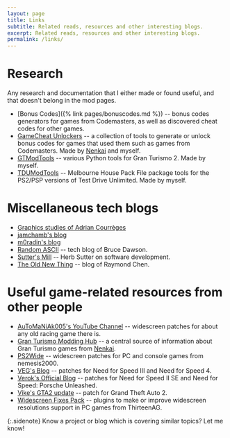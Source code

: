 ```yaml
---
layout: page
title: Links
subtitle: Related reads, resources and other interesting blogs.
excerpt: Related reads, resources and other interesting blogs.
permalink: /links/
---
```


# Research
Any research and documentation that I either made or found useful, and that doesn't belong in the mod pages.
* [Bonus Codes]({% link pages/bonuscodes.md %}) -- bonus codes generators for games from Codemasters, as well as discovered cheat codes for other games.
* [GameCheat Unlockers](https://github.com/Nenkai/GameCheat-Unlockers) -- a collection of tools to generate or unlock bonus codes for games that used them such as games from Codemasters.
  Made by [Nenkai](https://github.com/Nenkai) and myself.
* [GTModTools](https://github.com/CookiePLMonster/GTModTools) -- various Python tools for Gran Turismo 2. Made by myself.
* [TDUModTools](https://github.com/CookiePLMonster/TDUModTools) -- Melbourne House Pack File package tools for the PS2/PSP versions of Test Drive Unlimited. Made by myself.

# Miscellaneous tech blogs
* [Graphics studies of Adrian Courrèges](http://www.adriancourreges.com/blog/)
* [jamchamb's blog](https://jamchamb.github.io/)
* [m0radin's blog](http://morad.in/)
* [Random ASCII](https://randomascii.wordpress.com/) -- tech blog of Bruce Dawson.
* [Sutter's Mill](https://herbsutter.com/) -- Herb Sutter on software development.
* [The Old New Thing](https://devblogs.microsoft.com/oldnewthing/) -- blog of Raymond Chen.

# Useful game-related resources from other people
* [AuToMaNiAk005's YouTube Channel](https://www.youtube.com/user/AuToMaNiAk005) -- widescreen patches for about any old racing game there is.
* [Gran Turismo Modding Hub](https://nenkai.github.io/gt-modding-hub/) -- a central source of information about Gran Turismo games from [Nenkai](https://github.com/Nenkai).
* [PS2Wide](http://ps2wide.net/pc.html) -- widescreen patches for PC and console games from nemesis2000.
* [VEG's Blog](https://veg.by/en/) -- patches for Need for Speed III and Need for Speed 4.
* [Verok's Official Blog](https://verokster.blogspot.com/) -- patches for Need for Speed II SE and Need for Speed: Porsche Unleashed.
* [Vike's GTA2 update](https://gtamp.com/gta2/) -- patch for Grand Theft Auto 2.
* [Widescreen Fixes Pack](https://thirteenag.github.io/wfp) -- plugins to make or improve widescreen resolutions support in PC games from ThirteenAG.

{:.sidenote}
Know a project or blog which is covering similar topics? Let me know!
